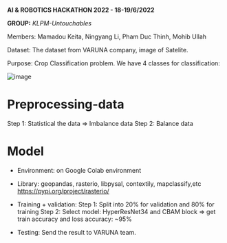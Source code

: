**AI &amp; ROBOTICS HACKATHON 2022 - 18-19/6/2022**

**GROUP:** _KLPM-Untouchables_

Members: Mamadou Keita, Ningyang Li, Pham Duc Thinh, Mohib Ullah 

Dataset: The dataset from VARUNA company, image of Satelite.

Purpose: Crop Classification problem. We have 4 classes for classification: 

![image](https://user-images.githubusercontent.com/73902346/174478096-cc584174-0f77-485b-9d74-50a2751d9da4.png)


# Preprocessing-data

Step 1: Statistical the data => Imbalance data 
Step 2: Balance data

# Model

- Environment: on Google Colab environment
- Library: geopandas, rasterio, libpysal, contextily, mapclassify,etc
      https://pypi.org/project/rasterio/
- Training + validation:
Step 1: Split into 20% for validation and 80% for training 
Step 2: Select model: HyperResNet34 and CBAM block => get train accuracy and loss accuracy: ~95%

- Testing: Send the result to VARUNA team.
